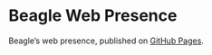 # Beagle Web Presence

Beagle’s web presence, published on [GitHub Pages](https://Beagle-PSE.github.io/Beagle/branches/measuremen-result-analyser-plugin).